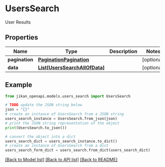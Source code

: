 # UsersSearch

User Results

## Properties

Name | Type | Description | Notes
------------ | ------------- | ------------- | -------------
**pagination** | [**PaginationPagination**](PaginationPagination.md) |  | [optional] 
**data** | [**List[UsersSearchAllOfData]**](UsersSearchAllOfData.md) |  | [optional] 

## Example

```python
from jikan_openapi.models.users_search import UsersSearch

# TODO update the JSON string below
json = "{}"
# create an instance of UsersSearch from a JSON string
users_search_instance = UsersSearch.from_json(json)
# print the JSON string representation of the object
print(UsersSearch.to_json())

# convert the object into a dict
users_search_dict = users_search_instance.to_dict()
# create an instance of UsersSearch from a dict
users_search_form_dict = users_search.from_dict(users_search_dict)
```
[[Back to Model list]](../README.md#documentation-for-models) [[Back to API list]](../README.md#documentation-for-api-endpoints) [[Back to README]](../README.md)


